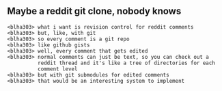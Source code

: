 Maybe a reddit git clone, nobody knows
------

    <blha303> what i want is revision control for reddit comments
    <blha303> but, like, with git
    <blha303> so every comment is a git repo
    <blha303> like github gists
    <blha303> well, every comment that gets edited
    <blha303> normal comments can just be text, so you can check out a
              reddit thread and it's like a tree of directories for each
              comment level
    <blha303> but with git submodules for edited comments
    <blha303> that would be an interesting system to implement